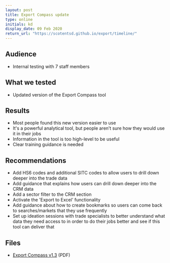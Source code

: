 ```yaml
---
layout: post
title: Export Compass update
type: online
initials: kd
display_date: 09 Feb 2020
return_url: "https://scotentsd.github.io/export/timeline/"
---
```


## Audience
- Internal testing with 7 staff members 

## What we tested
- Updated version of the Export Compass tool 

## Results
- Most people found this new version easier to use 
- It's a powerful analytical tool, but people aren’t sure how they would use it in their jobs 
- Information in the tool is too high-level to be useful 
- Clear training guidance is needed 

## Recommendations
- Add HS6 codes and additional SITC codes to allow users to drill down deeper into the trade data 
- Add guidance that explains how users can drill down deeper into the CRM data 
- Add a sector filter to the CRM section 
- Activate the 'Export to Excel' functionality 
- Add guidance about how to create bookmarks so users can come back to searches/markets that they use frequently 
- Set up ideation sessions with trade specialists to better understand what data they need access to in order to do their jobs better and see if this tool can deliver that 

## Files
- [Export Compass v1.3](/export/files/Export_Compass_v1.3.pdf) (PDF)
